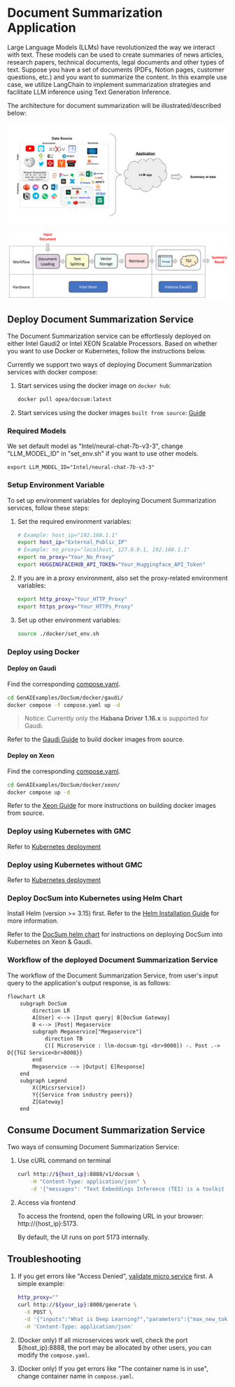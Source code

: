 # Document Summarization Application

Large Language Models (LLMs) have revolutionized the way we interact with text. These models can be used to create summaries of news articles, research papers, technical documents, legal documents and other types of text. Suppose you have a set of documents (PDFs, Notion pages, customer questions, etc.) and you want to summarize the content. In this example use case, we utilize LangChain to implement summarization strategies and facilitate LLM inference using Text Generation Inference.

The architecture for document summarization will be illustrated/described below:

![Architecture](./assets/img/docsum_architecture.png)

![Workflow](./assets/img/docsum_workflow.png)

## Deploy Document Summarization Service

The Document Summarization service can be effortlessly deployed on either Intel Gaudi2 or Intel XEON Scalable Processors.
Based on whether you want to use Docker or Kubernetes, follow the instructions below.

Currently we support two ways of deploying Document Summarization services with docker compose:

1. Start services using the docker image on `docker hub`:

   ```bash
   docker pull opea/docsum:latest
   ```

2. Start services using the docker images `built from source`: [Guide](./docker)

### Required Models

We set default model as "Intel/neural-chat-7b-v3-3", change "LLM_MODEL_ID" in "set_env.sh" if you want to use other models.

```
export LLM_MODEL_ID="Intel/neural-chat-7b-v3-3"
```

### Setup Environment Variable

To set up environment variables for deploying Document Summarization services, follow these steps:

1. Set the required environment variables:

   ```bash
   # Example: host_ip="192.168.1.1"
   export host_ip="External_Public_IP"
   # Example: no_proxy="localhost, 127.0.0.1, 192.168.1.1"
   export no_proxy="Your_No_Proxy"
   export HUGGINGFACEHUB_API_TOKEN="Your_Huggingface_API_Token"
   ```

2. If you are in a proxy environment, also set the proxy-related environment variables:

   ```bash
   export http_proxy="Your_HTTP_Proxy"
   export https_proxy="Your_HTTPs_Proxy"
   ```

3. Set up other environment variables:

   ```bash
   source ./docker/set_env.sh
   ```

### Deploy using Docker

#### Deploy on Gaudi

Find the corresponding [compose.yaml](./docker/gaudi/compose.yaml).

```bash
cd GenAIExamples/DocSum/docker/gaudi/
docker compose -f compose.yaml up -d
```

> Notice: Currently only the **Habana Driver 1.16.x** is supported for Gaudi.

Refer to the [Gaudi Guide](./docker/gaudi/README.md) to build docker images from source.

#### Deploy on Xeon

Find the corresponding [compose.yaml](./docker/xeon/compose.yaml).

```bash
cd GenAIExamples/DocSum/docker/xeon/
docker compose up -d
```

Refer to the [Xeon Guide](./docker/xeon/README.md) for more instructions on building docker images from source.

### Deploy using Kubernetes with GMC

Refer to [Kubernetes deployment](./kubernetes/README.md)

### Deploy using Kubernetes without GMC

Refer to [Kubernetes deployment](./kubernetes/manifests/README.md)

### Deploy DocSum into Kubernetes using Helm Chart

Install Helm (version >= 3.15) first. Refer to the [Helm Installation Guide](https://helm.sh/docs/intro/install/) for more information.

Refer to the [DocSum helm chart](https://github.com/opea-project/GenAIInfra/tree/main/helm-charts/docsum) for instructions on deploying DocSum into Kubernetes on Xeon & Gaudi.

### Workflow of the deployed Document Summarization Service

The workflow of the Document Summarization Service, from user's input query to the application's output response, is as follows:

```mermaid
flowchart LR
    subgraph DocSum
        direction LR
        A[User] <--> |Input query| B[DocSum Gateway]
        B <--> |Post| Megaservice
        subgraph Megaservice["Megaservice"]
            direction TB
            C([ Microservice : llm-docsum-tgi <br>9000]) -. Post .-> D{{TGI Service<br>8008}}
        end
        Megaservice --> |Output| E[Response]
    end
    subgraph Legend
        X([Micsrservice])
        Y{{Service from industry peers}}
        Z[Gateway]
    end
```

## Consume Document Summarization Service

Two ways of consuming Document Summarization Service:

1. Use cURL command on terminal

   ```bash
   curl http://${host_ip}:8888/v1/docsum \
       -H "Content-Type: application/json" \
       -d '{"messages": "Text Embeddings Inference (TEI) is a toolkit for deploying and serving open source text embeddings and sequence classification models. TEI enables high-performance extraction for the most popular models, including FlagEmbedding, Ember, GTE and E5."}'
   ```

2. Access via frontend

   To access the frontend, open the following URL in your browser: http://{host_ip}:5173.

   By default, the UI runs on port 5173 internally.

## Troubleshooting

1. If you get errors like "Access Denied", [validate micro service](https://github.com/opea-project/GenAIExamples/tree/main/DocSum/docker/xeon#validate-microservices) first. A simple example:

   ```bash
   http_proxy=""
   curl http://${your_ip}:8008/generate \
     -X POST \
     -d '{"inputs":"What is Deep Learning?","parameters":{"max_new_tokens":17, "do_sample": true}}' \
     -H 'Content-Type: application/json'
   ```

2. (Docker only) If all microservices work well, check the port ${host_ip}:8888, the port may be allocated by other users, you can modify the `compose.yaml`.

3. (Docker only) If you get errors like "The container name is in use", change container name in `compose.yaml`.
